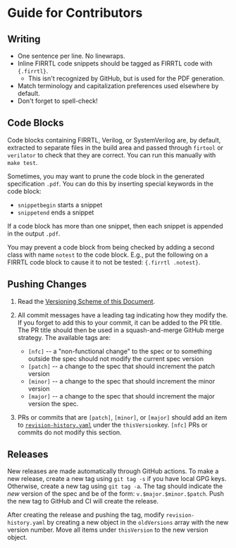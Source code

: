 # Guide for Contributors

## Writing

-   One sentence per line.
    No linewraps.
-   Inline FIRRTL code snippets should be tagged as FIRRTL code with `{.firrtl}`.
    -   This isn't recognized by GitHub, but is used for the PDF generation.
-   Match terminology and capitalization preferences used elsewhere by default.
-   Don't forget to spell-check!

## Code Blocks

Code blocks containing FIRRTL, Verilog, or SystemVerilog are, by default, extracted to separate files in the build area and passed through `firtool` or `verilator` to check that they are correct.
You can run this manually with `make test`.

Sometimes, you may want to prune the code block in the generated specification `.pdf`.
You can do this by inserting special keywords in the code block:

-   `snippetbegin` starts a snippet
-   `snippetend` ends a snippet

If a code block has more than one snippet, then each snippet is appended in the output `.pdf`.

You may prevent a code block from being checked by adding a second class with name `notest` to the code block.
E.g., put the following on a FIRRTL code block to cause it to not be tested: `{.firrtl .notest}`.

## Pushing Changes

1.  Read the [Versioning Scheme of this
    Document](https://github.com/chipsalliance/firrtl-spec/blob/main/spec.md#versioning-scheme-of-this-document).

2.  All commit messages have a leading tag indicating how they modify the.
    If you forget to add this to your commit, it can be added to the PR title.
    The PR title should then be used in a squash-and-merge GitHub merge strategy.
    The available tags are:

    -   `[nfc]` -- a "non-functional change" to the spec or to something outside
        the spec should not modify the current spec version
    -   `[patch]` -- a change to the spec that should increment the patch version
    -   `[minor]` -- a change to the spec that should increment the minor version
    -   `[major]` -- a change to the spec that should increment the major version the spec.

3.  PRs or commits that are `[patch]`, `[minor]`, or `[major]` should add an item to [`revision-history.yaml`](revision-history.yaml) under the `thisVersion`key.
    `[nfc]` PRs or commits do not modify this section.

## Releases

New releases are made automatically through GitHub actions.
To make a new release, create a new tag using `git tag -s` if you have local GPG keys.
Otherwise, create a new tag using `git tag -a`. The tag should indicate the *new* version of the spec and be of the form: `v.$major.$minor.$patch`.
Push the new tag to GitHub and CI will create the release.

After creating the release and pushing the tag, modify `revision-history.yaml` by creating a new object in the `oldVersions` array with the new version number.
Move all items under `thisVersion` to the new version object.
